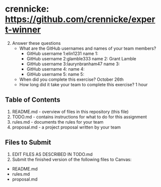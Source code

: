 # crennicke: https://github.com/crennicke/expert-winner

2. Answer these questions
   * What are the GitHub usernames and names of your team members?
       * GitHub username 1:elin1231           name 1:
       * GitHub username 2:glamble333         name 2: Grant Lamble
       * GitHub username 3:laurynbranham47    name 3:
       * GitHub username 4:       name 4:
       * GitHub username 5:       name 5:
   * When did you complete this exercise? 
   October 26th
   * How long did it take your team to complete this exercise? 
   1 hour
## Table of Contents

1. README.md - overview of files in this repository (this file)
2. TODO.md - contains instructions for what to do for this assignment
3. rules.md - documents the rules for your team
4. proposal.md - a project proposal written by your team

## Files to Submit

1. EDIT FILES AS DESCRIBED IN TODO.md
2. Submit the finished version of the following files to Canvas:

* README.md
* rules.md
* proposal.md
